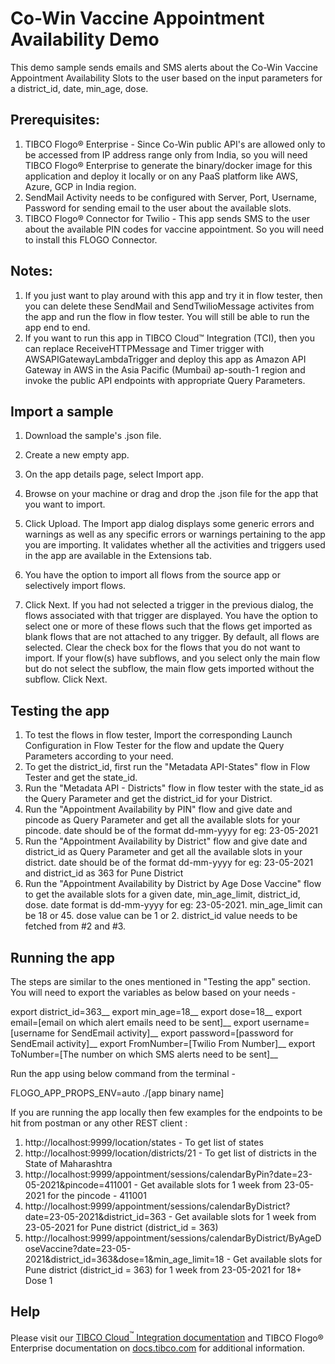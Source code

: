 # Co-Win Vaccine Appointment Availability Demo


This demo sample sends emails and SMS alerts about the Co-Win Vaccine Appointment Availability Slots to the user based on the input parameters for a district_id, date, min_age, dose.

## Prerequisites:

1. TIBCO Flogo® Enterprise - Since Co-Win public API's are allowed only to be accessed from IP address range only from India, so you will need TIBCO Flogo® Enterprise to generate the binary/docker image for this application and deploy it locally or on any PaaS platform like AWS, Azure, GCP in India region.
2. SendMail Activity needs to be configured with Server, Port, Username, Password for sending email to the user about the available slots.
3. TIBCO Flogo® Connector for Twilio - This app sends SMS to the user about the available PIN codes for vaccine appointment. So you will need to install this FLOGO Connector.

## Notes:

1. If you just want to play around with this app and try it in flow tester, then you can delete these SendMail and SendTwilioMessage activites from the app and run the flow in flow tester. You will still be able to run the app end to end.
2. If you want to run this app in TIBCO Cloud™ Integration (TCI), then you can replace ReceiveHTTPMessage and Timer trigger with AWSAPIGatewayLambdaTrigger and deploy this app as Amazon API Gateway in AWS  in the Asia Pacific (Mumbai) ap-south-1 region and invoke the public API endpoints with appropriate Query Parameters. 


## Import a sample

1. Download the sample's .json file.

2. Create a new empty app.

3. On the app details page, select Import app.

4. Browse on your machine or drag and drop the .json file for the app that you want to import.

5. Click Upload. The Import app dialog displays some generic errors and warnings as well as any specific errors or warnings pertaining to the app you are importing. It validates whether all the activities and triggers used in the app are available in the Extensions tab.

6. You have the option to import all flows from the source app or selectively import flows.

7. Click Next. If you had not selected a trigger in the previous dialog, the flows associated with that trigger are displayed. You have the option to select one or more of these flows such that the flows get imported as blank flows that are not attached to any trigger. By default, all flows are selected. Clear the check box for the flows that you do not want to import. If your flow(s) have subflows, and you select only the main flow but do not select the subflow, the main flow gets imported without the subflow. Click Next.

## Testing the app

1. To test the flows in flow tester, Import the corresponding Launch Configuration in Flow Tester for the flow and update the Query Parameters according to your need.
2. To get the district_id, first run the "Metadata API-States" flow in Flow Tester and get the state_id. 
3. Run the "Metadata API - Districts" flow in flow tester with the state_id as the Query Parameter and get the district_id for your District.
4. Run the "Appointment Availability by PIN" flow and give date and pincode as Query Parameter and get all the available slots for your pincode. date should be of the format dd-mm-yyyy for eg: 23-05-2021 
5. Run the "Appointment Availability by District" flow and give date and district_id as Query Parameter and get all the available slots in your district. date should be of the format dd-mm-yyyy for eg: 23-05-2021 and district_id as 363 for Pune District
6. Run the "Appointment Availability by District by Age Dose Vaccine" flow to get the available slots for a given date, min_age_limit, district_id, dose. date format is dd-mm-yyyy for eg: 23-05-2021. min_age_limit can be 18 or 45. dose value can be 1 or 2. district_id value needs to be fetched from #2 and #3.

## Running the app

The steps are similar to the ones mentioned in "Testing the app" section.
You will need to export the variables as below based on your needs -

export district_id=363__
export min_age=18__
export dose=18__
export email=[email on which alert emails need to be sent]__
export username=[username for SendEmail activity]__
export password=[password for SendEmail activity]__
export FromNumber=[Twilio From Number]__
export ToNumber=[The number on which SMS alerts need to be sent]__

Run the app using below command from the terminal -

FLOGO_APP_PROPS_ENV=auto ./[app binary name]

If you are running the app locally then few examples for the endpoints to be hit from postman or any other REST client :

1. http://localhost:9999/location/states - To get list of states
2. http://localhost:9999/location/districts/21 - To get list of districts in the State of Maharashtra
3. http://localhost:9999/appointment/sessions/calendarByPin?date=23-05-2021&pincode=411001 - Get available slots for 1 week from 23-05-2021 for the pincode - 411001
4. http://localhost:9999/appointment/sessions/calendarByDistrict?date=23-05-2021&district_id=363 - Get available slots for 1 week from 23-05-2021 for Pune district (district_id = 363)
5. http://localhost:9999/appointment/sessions/calendarByDistrict/ByAgeDoseVaccine?date=23-05-2021&district_id=363&dose=1&min_age_limit=18 - Get available slots for Pune district (district_id = 363) for 1 week from 23-05-2021 for 18+ Dose 1


## Help

Please visit our [TIBCO Cloud<sup>&trade;</sup> Integration documentation](https://integration.cloud.tibco.com/docs/) and TIBCO Flogo® Enterprise documentation on [docs.tibco.com](https://docs.tibco.com/) for additional information.

